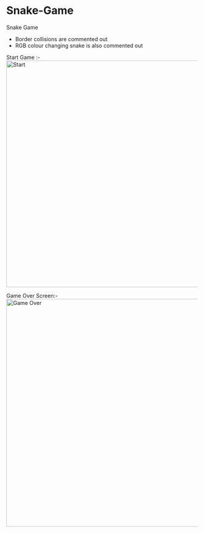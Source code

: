 # Snake-Game

Snake Game 
- Border collisions are commented out 
- RGB colour changing snake is also commented out 

Start Game :-
<img width="598" alt="Start" src="https://user-images.githubusercontent.com/122817503/219502931-95e69272-a518-4eb9-b5d0-491889bd8c8a.png">


Game Over Screen:-
<img width="601" alt="Game Over" src="https://user-images.githubusercontent.com/122817503/219502993-41ddca2b-a854-4f2e-95c4-a2282fbcc24a.png">


